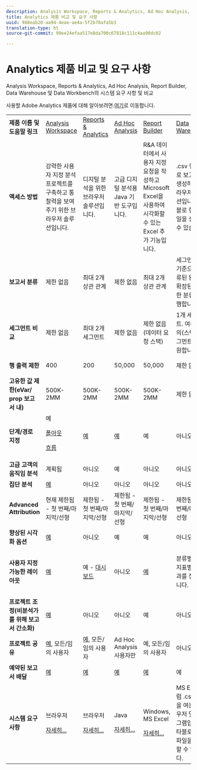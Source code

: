 ```yaml
---
description: Analysis Workspace, Reports & Analytics, Ad Hoc Analysis, Report Builder, Data Warehouse 및 Data Workbench의 시스템 요구 사항 및 비교
title: Analytics 제품 비교 및 요구 사항
uuid: 988eab20-aa94-4eae-ae4a-5f2b70afa5b3
translation-type: ht
source-git-commit: 99ee24efaa517e8da700c67818c111c4aa90dc02

---
```



# Analytics 제품 비교 및 요구 사항

Analysis Workspace, Reports &amp; Analytics, Ad Hoc Analysis, Report Builder, Data Warehouse 및 Data Workbench의 시스템 요구 사항 및 비교

사용할 Adobe Analytics 제품에 대해 알아보려면.[여기](/help/admin/c-analytics-product-comparison/which-analytics-tool.md)로 이동합니다.

<table id="table_8A42BE3253024552A170F6471B1E4D1D"> 
 <tbody> 
  <tr> 
   <td> <b>제품 이름 및 도움말 링크</b> </td> 
   <td> <a href="https://marketing.adobe.com/resources/help/ko_KR/analytics/analysis-workspace/"> Analysis Workspace </a> </td> 
   <td> <a href="https://marketing.adobe.com/resources/help/ko_KR/sc/user/index.html"> Reports &amp; Analytics </a> </td> 
   <td> <a href="https://marketing.adobe.com/resources/help/ko_KR/dsc/"> Ad Hoc Analysis </a> </td> 
   <td> <a href="https://marketing.adobe.com/resources/help/ko_KR/arb/index.html"> Report Builder </a> </td> 
   <td colname="col06"> <a href="https://marketing.adobe.com/resources/help/ko_KR/reference/data_warehouse.html"> Data Warehouse </a> </td> 
   <td colname="col6"> <a href="https://docs.adobe.com/content/help/en/data-workbench/using/home.html"> Data Workbench </a> </td> 
  </tr> 
  <tr> 
   <td> <b>액세스 방법</b> </td> 
   <td> 강력한 사용자 지정 분석 프로젝트를 구축하고 통찰력을 보여주기 위한 브라우저 솔루션입니다. </td> 
   <td> 디지털 분석을 위한 브라우저 솔루션입니다. </td> 
   <td> 고급 디지털 분석용 Java 기반 도구입니다. </td> 
   <td> R&amp;A 데이터에서 사용자 지정 요청을 작성하고 Microsoft Excel을 사용하여 시각화할 수 있는 Excel 추가 기능입니다. </td> 
   <td colname="col06"> <span class="filepath">.csv</span> 형식으로 보고서를 생성하는 브라우저 솔루션입니다. 타블로 형식 파일을 생성할 수 있습니다. </td> 
   <td colname="col6"> 사용자 지정 속성 모델링, 예측 분석 및 360 고객 분석과 같은 고급 분석용 다중 채널 분석 도구입니다. </td> 
  </tr> 
  <tr> 
   <td> <b>보고서 분류</b> </td> 
   <td> 제한 없음 </td> 
   <td> 최대 2개 상관 관계 </td> 
   <td> 제한 없음 </td> 
   <td> 최대 2개 상관 관계 </td> 
   <td colname="col06"> 세그먼트를 기준으로 분류된 완전히 확장된 무제한 분류를 수행합니다. </td> 
   <td colname="col6"> 제한 없음 </td> 
  </tr> 
  <tr> 
   <td> <b>세그먼트 비교</b> </td> 
   <td> 제한 없음 </td> 
   <td> 최대 2개 세그먼트 </td> 
   <td> 제한 없음 </td> 
   <td> 제한 없음(데이터 요청 스택) </td> 
   <td colname="col06"> 1개 세그먼트. 여러 개의(스택) 세그먼트를 지원합니다. </td> 
   <td colname="col6"> 제한 없음 </td> 
  </tr> 
  <tr> 
   <td> <b>행 출력 제한</b> </td> 
   <td> 400 </td> 
   <td> 200 </td> 
   <td> 50,000 </td> 
   <td> 50,000 </td> 
   <td colname="col06"> 제한 없음 </td> 
   <td colname="col6"> 사용자 지정 가능 </td> 
  </tr> 
  <tr> 
   <td> <b>고유한 값 제한(eVar/ prop 보고서 내)</b> </td> 
   <td> 500K-2MM </td> 
   <td> 500K-2MM </td> 
   <td> 500K-2MM </td> 
   <td> 500K-2MM </td> 
   <td colname="col06"> 제한 없음 </td> 
   <td colname="col6"> 사용자 지정 가능 </td> 
  </tr> 
  <tr> 
   <td> <b>단계/경로 지정</b> </td> 
   <td> 예 <p> </p> <a href="https://marketing.adobe.com/resources/help/ko_KR/analytics/analysis-workspace/fallout_flow.html"> 폴아웃 </a> <p> <a href="https://marketing.adobe.com/resources/help/ko_KR/analytics/analysis-workspace/flow.html"> 흐름 </a> </p> </td> 
   <td> <a href="https://marketing.adobe.com/resources/help/ko_KR/sc/user/reports.html"> 예 </a> </td> 
   <td> <a href="https://marketing.adobe.com/resources/help/ko_KR/dsc/c_reports_paths.html"> 예 </a> </td> 
   <td> 예 </td> 
   <td colname="col06"> 아니오 </td> 
   <td colname="col6"> 예 </td> 
  </tr> 
  <tr> 
   <td> <b>고급 고객의 움직임 분석</b> </td> 
   <td> 계획됨 </td> 
   <td> 아니오 </td> 
   <td> 예 </td> 
   <td> 아니오 </td> 
   <td colname="col06"> 아니오 </td> 
   <td colname="col6"> 예 </td> 
  </tr> 
  <tr> 
   <td> <b>집단 분석</b> </td> 
   <td> <a href="https://marketing.adobe.com/resources/help/ko_KR/analytics/analysis-workspace/cohort_analysis.html"> 예 </a> </td> 
   <td> 아니오 </td> 
   <td> 아니오 </td> 
   <td> 아니오 </td> 
   <td colname="col06"> 아니오 </td> 
   <td colname="col6"> 예 </td> 
  </tr> 
  <tr> 
   <td> <b>Advanced Attribution</b> </td> 
   <td> 현재 제한됨 - 첫 번째/마지막/선형 </td> 
   <td> 제한됨 - 첫 번째/마지막/선형 </td> 
   <td> 제한됨 - 첫 번째/마지막/선형 </td> 
   <td> 제한됨 - 첫 번째/마지막/선형 </td> 
   <td colname="col06"> 제한됨 - 첫 번째/마지막/선형 </td> 
   <td colname="col6"> 예 </td> 
  </tr> 
  <tr> 
   <td> <b>향상된 시각화 옵션</b> </td> 
   <td> <a href="https://marketing.adobe.com/resources/help/ko_KR/analytics/analysis-workspace/analysis-workspace-features.html"> 예 </a> </td> 
   <td> 아니오 </td> 
   <td> 예 </td> 
   <td> 예 </td> 
   <td colname="col06"> 아니오 </td> 
   <td colname="col6"> 예 </td> 
  </tr> 
  <tr> 
   <td> <b>사용자 지정 가능한 레이아웃</b> </td> 
   <td> <a href="https://marketing.adobe.com/resources/help/ko_KR/analytics/analysis-workspace/analysis-workspace-features.html"> 예 </a> </td> 
   <td> 예 - <a href="https://marketing.adobe.com/resources/help/ko_KR/sc/user/dashboard.html">대시보드 </a> </td> 
   <td> 아니오 </td> 
   <td> <a href="https://marketing.adobe.com/resources/help/ko_KR/arb/configure_the_custom_layout.html"> 예 </a> </td> 
   <td colname="col06"> <p> 분류별 또는 지표별로 결과를 정렬합니다. </p> </td> 
   <td colname="col6"> 예 </td> 
  </tr> 
  <tr> 
   <td> <b>프로젝트 조정(비분석가를 위해 보고서 간소화)</b> </td> 
   <td> <a href="https://marketing.adobe.com/resources/help/ko_KR/analytics/analysis-workspace/curate.html"> 예 </a> </td> 
   <td> 아니오 </td> 
   <td> 아니오 </td> 
   <td> 예 </td> 
   <td colname="col06"> 아니오 </td> 
   <td colname="col6"> 예 </td> 
  </tr> 
  <tr> 
   <td> <b>프로젝트 공유</b> </td> 
   <td> <a href="https://marketing.adobe.com/resources/help/ko_KR/analytics/analysis-workspace/curate.html"> 예</a>, 모든/임의 사용자 </td> 
   <td> <a href="https://marketing.adobe.com/resources/help/ko_KR/sc/user/scheduling.html"> 예</a>, 모든/임의 사용자 </td> 
   <td> Ad Hoc Analysis 사용자만 </td> 
   <td> 예, 모든/임의 사용자 </td> 
   <td colname="col06"> 아니오 </td> 
   <td colname="col6"> 예 </td> 
  </tr> 
  <tr> 
   <td> <b>예약된 보고서 배달</b> </td> 
   <td> <a href="https://marketing.adobe.com/resources/help/ko_KR/analytics/analysis-workspace/schedule-projects.html"> 예 </a> </td> 
   <td> <a href="https://marketing.adobe.com/resources/help/ko_KR/sc/user/scheduling.html"> 예 </a> </td> 
   <td> <a href="https://marketing.adobe.com/resources/help/ko_KR/dsc/c_schedule.html"> 예 </a> </td> 
   <td> <a href="https://marketing.adobe.com/resources/help/ko_KR/arb/schedule_report_requests.html"> 예 </a> </td> 
   <td colname="col06"> 예 </td> 
   <td colname="col6"> 예 </td> 
  </tr> 
  <tr> 
   <td> <b>시스템 요구 사항</b> </td> 
   <td> <p>브라우저 </p> <p> <a href="https://marketing.adobe.com/resources/help/ko_KR/sc/user/requirements.html"> 자세히... </a> </p> </td> 
   <td> <p>브라우저 </p> <p> <a href="https://marketing.adobe.com/resources/help/ko_KR/sc/user/requirements.html"> 자세히... </a> </p> </td> 
   <td> <p>Java </p> <p> <a href="https://marketing.adobe.com/resources/help/ko_KR/dsc/c_sys_reqs.html"> 자세히... </a> </p> </td> 
   <td> <p>Windows, MS Excel </p> <p> <a href="https://marketing.adobe.com/resources/help/ko_KR/arb/system_requirements.html"> 자세히... </a> </p> </td> 
   <td colname="col06"> MS Excel처럼 <span class="filepath">.csv</span> 파일을 여는 브라우저 및 프로그램입니다. 타블로 형식 파일을 생성할 수 있습니다. </td> 
   <td colname="col6"> Windows 64비트, OpenGL 3.2용 그래픽 어댑터(<u> <a href="https://marketing.adobe.com/resources/help/en_US/insight/install/c_Data_Workbench_Client_install.html"> 자세히... </a></u> ) </td> 
  </tr> 
 </tbody> 
</table>

